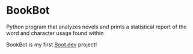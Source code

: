 # BookBot

Python program that analyzes novels and prints a statistical report of the word and character usage found within

BookBot is my first [Boot.dev](https://www.boot.dev) project!
